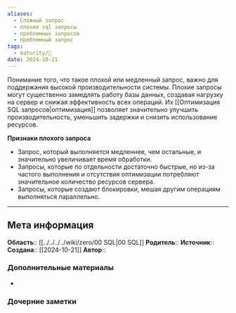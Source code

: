```yaml
---
aliases:
  - Сложный запрос
  - плохие sql запросы
  - проблемных запросов
  - проблемный запрос
tags:
  - maturity/🌱
date: 2024-10-21
---
```

Понимание того, что такое плохой или медленный запрос, важно для поддержания высокой производительности системы. Плохие запросы могут существенно замедлять работу базы данных, создавая нагрузку на сервер и снижая эффективность всех операций. Их [[Оптимизация SQL запросов|оптимизация]] позволяет значительно улучшить производительность, уменьшить задержки и снизить использование ресурсов.

**Признаки плохого запроса**
- Запрос, который выполняется медленнее, чем остальные, и значительно увеличивает время обработки.
- Запросы, которые по отдельности достаточно быстрые, но из-за частого выполнения и отсутствия оптимизации потребляют значительное количество ресурсов сервера.
- Запросы, которые создают блокировки, мешая другим операциям выполняться параллельно.
***
## Мета информация
**Область**:: [[../../../../wiki/zero/00 SQL|00 SQL]]
**Родитель**:: 
**Источник**:: 
**Создана**:: [[2024-10-21]]
**Автор**:: 
### Дополнительные материалы
- 

### Дочерние заметки
<!-- QueryToSerialize: LIST FROM [[]] WHERE contains(Родитель, this.file.link) or contains(parents, this.file.link) -->

